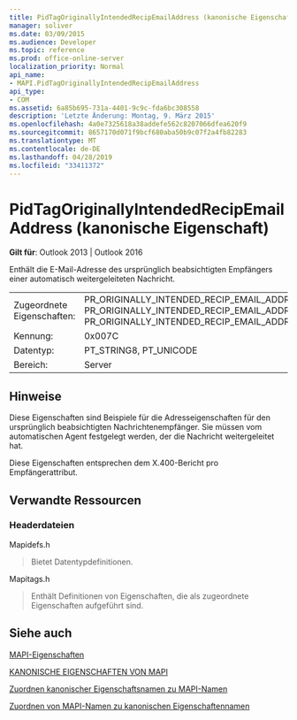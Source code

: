 ```yaml
---
title: PidTagOriginallyIntendedRecipEmailAddress (kanonische Eigenschaft)
manager: soliver
ms.date: 03/09/2015
ms.audience: Developer
ms.topic: reference
ms.prod: office-online-server
localization_priority: Normal
api_name:
- MAPI.PidTagOriginallyIntendedRecipEmailAddress
api_type:
- COM
ms.assetid: 6a85b695-731a-4401-9c9c-fda6bc308558
description: 'Letzte Änderung: Montag, 9. März 2015'
ms.openlocfilehash: 4a0e7325618a38addefe562c8207066dfea620f9
ms.sourcegitcommit: 8657170d071f9bcf680aba50b9c07f2a4fb82283
ms.translationtype: MT
ms.contentlocale: de-DE
ms.lasthandoff: 04/28/2019
ms.locfileid: "33411372"
---
```

# <a name="pidtagoriginallyintendedrecipemailaddress-canonical-property"></a>PidTagOriginallyIntendedRecipEmailAddress (kanonische Eigenschaft)

  
  
**Gilt für**: Outlook 2013 | Outlook 2016 
  
Enthält die E-Mail-Adresse des ursprünglich beabsichtigten Empfängers einer automatisch weitergeleiteten Nachricht.
  
|||
|:-----|:-----|
|Zugeordnete Eigenschaften:  <br/> |PR_ORIGINALLY_INTENDED_RECIP_EMAIL_ADDRESS, PR_ORIGINALLY_INTENDED_RECIP_EMAIL_ADDRESS_A, PR_ORIGINALLY_INTENDED_RECIP_EMAIL_ADDRESS_W  <br/> |
|Kennung:  <br/> |0x007C  <br/> |
|Datentyp:  <br/> |PT_STRING8, PT_UNICODE  <br/> |
|Bereich:  <br/> |Server  <br/> |
   
## <a name="remarks"></a>Hinweise

Diese Eigenschaften sind Beispiele für die Adresseigenschaften für den ursprünglich beabsichtigten Nachrichtenempfänger. Sie müssen vom automatischen Agent festgelegt werden, der die Nachricht weitergeleitet hat.
  
Diese Eigenschaften entsprechen dem X.400-Bericht pro Empfängerattribut.
  
## <a name="related-resources"></a>Verwandte Ressourcen

### <a name="header-files"></a>Headerdateien

Mapidefs.h
  
> Bietet Datentypdefinitionen.
    
Mapitags.h
  
> Enthält Definitionen von Eigenschaften, die als zugeordnete Eigenschaften aufgeführt sind.
    
## <a name="see-also"></a>Siehe auch



[MAPI-Eigenschaften](mapi-properties.md)
  
[KANONISCHE EIGENSCHAFTEN VON MAPI](mapi-canonical-properties.md)
  
[Zuordnen kanonischer Eigenschaftsnamen zu MAPI-Namen](mapping-canonical-property-names-to-mapi-names.md)
  
[Zuordnen von MAPI-Namen zu kanonischen Eigenschaftennamen](mapping-mapi-names-to-canonical-property-names.md)


